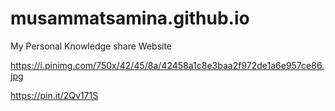 # musammatsamina.github.io
My Personal Knowledge share Website


https://i.pinimg.com/750x/42/45/8a/42458a1c8e3baa2f972de1a6e957ce86.jpg

https://pin.it/2Qv171S